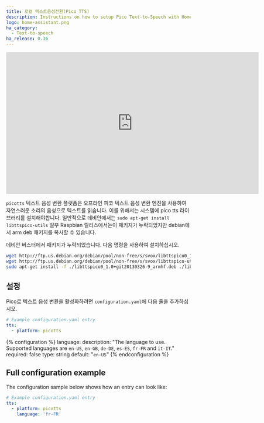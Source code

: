 ```yaml
---
title: 로컬 텍스트음성전환(Pico TTS)
description: Instructions on how to setup Pico Text-to-Speech with Home Assistant.
logo: home-assistant.png
ha_category:
  - Text-to-speech
ha_release: 0.36
---
```


<div class='videoWrapper'>
<iframe width="690" height="388" src="https://www.youtube.com/embed/bBVCpHLBctc" frameborder="0" allow="accelerometer; autoplay; encrypted-media; gyroscope; picture-in-picture" allowfullscreen></iframe>
</div>

`picotts` 텍스트 음성 변환 플랫폼은 오프라인 피코 텍스트 음성 변환 엔진을 사용하여 자연스러운 소리의 음성으로 텍스트를 읽습니다. 
이를 위해서는 시스템에 pico tts 라이브러리를 설치해야합니다. 일반적으로 데비안에서는 `sudo apt-get install libttspico-utils`
일부 Raspbian 릴리스에서는이 패키지가 누락되었지만 debian에서 arm deb 패키지를 복사할 수 있습니다.

데비안 버스터에서 패키지가 누락되었습니다. 다음 명령을 사용하여 설치하십시오.

```bash
wget http://ftp.us.debian.org/debian/pool/non-free/s/svox/libttspico0_1.0+git20130326-9_armhf.deb
wget http://ftp.us.debian.org/debian/pool/non-free/s/svox/libttspico-utils_1.0+git20130326-9_armhf.deb
sudo apt-get install -f ./libttspico0_1.0+git20130326-9_armhf.deb ./libttspico-utils_1.0+git20130326-9_armhf.deb
```

## 설정

Pico로 텍스트 음성 변환을 활성화하려면 `configuration.yaml`에 다음 줄을 추가하십시오.

```yaml
# Example configuration.yaml entry
tts:
  - platform: picotts
```

{% configuration %}
language:
  description: "The language to use. Supported languages are `en-US`, `en-GB`, `de-DE`, `es-ES`, `fr-FR` and `it-IT`."
  required: false
  type: string
  default: "`en-US`"
{% endconfiguration %}

## Full configuration example

The configuration sample below shows how an entry can look like:

```yaml
# Example configuration.yaml entry
tts:
  - platform: picotts
    language: 'fr-FR'
```
